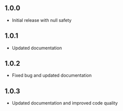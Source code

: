 ## 1.0.0

* Initial release with null safety

## 1.0.1

* Updated documentation

## 1.0.2

* Fixed bug and updated documentation

## 1.0.3

* Updated documentation and improved code quality